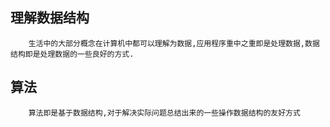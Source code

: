 ## 理解数据结构
```
    生活中的大部分概念在计算机中都可以理解为数据,应用程序重中之重即是处理数据,数据结构即是处理数据的一些良好的方式.
```

## 算法
```
    算法即是基于数据结构,对于解决实际问题总结出来的一些操作数据结构的友好方式
```